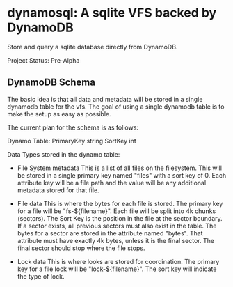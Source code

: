 # dynamosql: A sqlite VFS backed by DynamoDB

Store and query a sqlite database directly from DynamoDB.

Project Status: Pre-Alpha

## DynamoDB Schema

The basic idea is that all data and metadata will be stored in a
single dynamodb table for the vfs. The goal of using a single dynamodb
table is to make the setup as easy as possible.

The current plan for the schema is as follows:

Dynamo Table:
  PrimaryKey string
  SortKey    int


Data Types stored in the dynamo table:

- File System metadata
This is a list of all files on the filesystem. This will be stored
in a single primary key named "files" with a sort key of 0. Each
attribute key will be a file path and the value will be any additional
metadata stored for that file.

- File data
This is where the bytes for each file is stored. The primary key for a
file will be "fs-${filename}". Each file will be split into 4k
chunks (sectors). The Sort Key is the position in the file at the
sector boundary. If a sector exists, all previous sectors must also
exist in the table. The bytes for a sector are stored in the attribute
named "bytes". That attribute must have exactly 4k bytes, unless it is
the final sector. The final sector should stop where the file stops.

- Lock data
This is where looks are stored for coordination. The primary key for a
file lock will be "lock-${filename}". The sort key will indicate the
type of lock.
